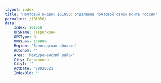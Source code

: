 ```yaml
---
layout: index
title: 'Почтовый индекс 161056: отделение почтовой связи Почты России'
permalink: /161056/
data:
    Index: 161056
    OPSName: Гаврилково
    OPSType: О
    OPSSubm: 160999
    Region: 'Вологодская область'
    Autonom: ''
    Area: 'Междуреченский район'
    City: Гаврилково
    City1: ''
    ActDate: '20020521'
    IndexOld: ''
---
```

